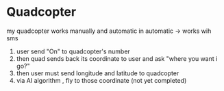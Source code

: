 # Quadcopter
my quadcopter works manually and automatic 
in automatic -> works wih sms
1) user send "On" to quadcopter's number 
2) then quad sends back its coordinate to user and ask "where you want i go?"
3) then user must send longitude and latitude to quadcopter 
4) via AI algorithm , fly to those coordinate (not yet completed)

